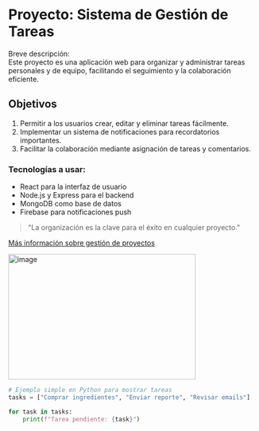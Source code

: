 # Proyecto: Sistema de Gestión de Tareas

Breve descripción:  
Este proyecto es una aplicación web para organizar y administrar tareas personales y de equipo, facilitando el seguimiento y la colaboración eficiente.

## Objetivos
1. Permitir a los usuarios crear, editar y eliminar tareas fácilmente.  
2. Implementar un sistema de notificaciones para recordatorios importantes.  
3. Facilitar la colaboración mediante asignación de tareas y comentarios.

### Tecnologías a usar:
- React para la interfaz de usuario  
- Node.js y Express para el backend  
- MongoDB como base de datos  
- Firebase para notificaciones push  

> "La organización es la clave para el éxito en cualquier proyecto."  

[Más información sobre gestión de proyectos](https://www.atlassian.com/es/software/jira)  

<img width="377" height="252" alt="image" src="https://github.com/user-attachments/assets/5e947abd-33dc-4609-b214-84971629bf8a" />



```python
# Ejemplo simple en Python para mostrar tareas
tasks = ["Comprar ingredientes", "Enviar reporte", "Revisar emails"]

for task in tasks:
    print(f"Tarea pendiente: {task}")
